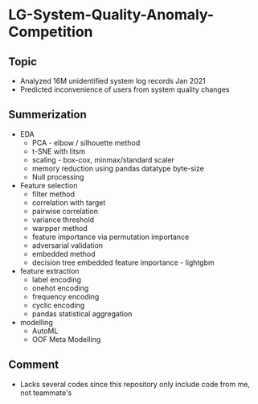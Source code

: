 # LG-System-Quality-Anomaly-Competition

## Topic
- Analyzed 16M unidentified system log records Jan 2021
- Predicted inconvenience of users from system quality changes

## Summerization
- EDA
  - PCA - elbow / silhouette method
  - t-SNE with litsm 
  - scaling - box-cox, minmax/standard scaler
  - memory reduction using pandas datatype byte-size 
  - Null processing
- Feature selection
  - filter method
   -   correlation with target
   -   pairwise correlation
   -   variance threshold
  - warpper method
   -   feature importance via permutation importance
   -   adversarial validation
  - embedded method
   -   decision tree embedded feature importance - lightgbm
- feature extraction
  - label encoding
  - onehot encoding
  - frequency encoding
  - cyclic encoding
  - pandas statistical aggregation
- modelling
  - AutoML
  - OOF Meta Modelling 

## Comment
- Lacks several codes since this repository only include code from me, not teammate's
